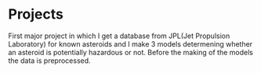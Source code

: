 # Projects

First major project in which I get a database from JPL(Jet Propulsion Laboratory) for known asteroids and I make 3 models determening whether an asteroid
is potentially hazardous or not. Before the making of the models the data is preprocessed. 
